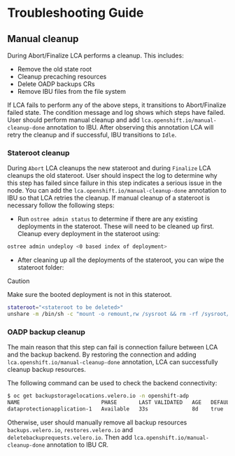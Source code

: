 # Troubleshooting Guide

## Manual cleanup

During Abort/Finalize LCA performs a cleanup. This includes:

- Remove the old state root
- Cleanup precaching resources
- Delete OADP backups CRs
- Remove IBU files from the file system

If LCA fails to perform any of the above steps, it transitions to Abort/Finalize failed state.
The condition message and log shows which steps have failed.
User should perform manual cleanup and add `lca.openshift.io/manual-cleanup-done` annotation to IBU. After observing this annotation LCA will retry the cleanup and if successful, IBU transitions to `Idle`.

### Stateroot cleanup

During `Abort` LCA cleanups the new stateroot and during `Finalize` LCA cleanups the old stateroot. User should inspect the log to determine why this step has failed since failure in this step indicates a serious issue in the node.
You can add the `lca.openshift.io/manual-cleanup-done` annotation to IBU so that LCA retries the cleanup. If manual cleanup of a stateroot is necessary follow the following steps:

- Run `ostree admin status` to determine if there are any existing deployments in the stateroot. These will need to be cleaned up first. Cleanup every deployment in the stateroot using:

```bash
ostree admin undeploy <0 based index of deployment> 
```

- After cleaning up all the deployments of the stateroot, you can wipe the stateroot folder:

> [!CAUTION]
> Make sure the booted deployment is not in this stateroot.

```bash
stateroot="<stateroot to be deleted>"
unshare -m /bin/sh -c "mount -o remount,rw /sysroot && rm -rf /sysroot/ostree/deploy/${stateroot}"
```

### OADP backup cleanup

The main reason that this step can fail is connection failure between LCA and the backup backend. By restoring the connection and adding `lca.openshift.io/manual-cleanup-done` annotation, LCA can successfully cleanup backup resources.

The following command can be used to check the backend connectivity:

```bash
$ oc get backupstoragelocations.velero.io -n openshift-adp
NAME                          PHASE       LAST VALIDATED   AGE   DEFAULT
dataprotectionapplication-1   Available   33s              8d    true
```

Otherwise, user should manually remove all backup resources `backups.velero.io`, `restores.velero.io` and `deletebackuprequests.velero.io`. Then add `lca.openshift.io/manual-cleanup-done` annotation to IBU CR.
